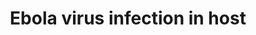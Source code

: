 ---
annotations:
- type: Disease Ontology
  value: viral infectious disease
- type: Disease Ontology
  value: Ebola hemorrhagic fever
authors:
- Elisson nl
- DeSl
- Khanspers
- Eweitz
- Mkutmon
description: The Ebola virus (EBOV) pathway represents the virus infection on humans,
  depicted from the left to the right of the picture. The initial targets are macrophages
  and dendritic cells, but the virus has tropism to infect all kinds of cells, with
  the exception of lymphocytes. Here we represent all cells in general within one
  diagram. Ebola attaches to the plasma membrane and after that, a viral glycoprotein
  induces penetration by endocytosis. This process is made by membrane proteins. During
  the penetration, its particles travel in compartments where viral glycoproteins
  are cleaved and fused to the endosomal membrane, which results in the uncoating
  of viral particles into the cell's cytoplasm. The virus then begins replicating
  and down-regulating the host's immune response. During the release process, the
  newly-created viruses are released from host cells, either by causing them to break
  apart, by waiting for their death, or by budding off through their membrane. Depending
  on the type of infected cell some trans-infection could happen.   This pathway was
  built using a text-mining approach to obtain interactions between genes related
  to this process. To our knowledge, it is the first comprehensive pathway depicting
  the Ebola pathway to date.
last-edited: 2021-12-20
organisms:
- Homo sapiens
redirect_from:
- /index.php/Pathway:WP4217
- /instance/WP4217
schema-jsonld:
- '@context': https://schema.org/
  '@id': https://wikipathways.github.io/pathways/WP4217.html
  '@type': Dataset
  creator:
    '@type': Organization
    name: WikiPathways
  description: The Ebola virus (EBOV) pathway represents the virus infection on humans,
    depicted from the left to the right of the picture. The initial targets are macrophages
    and dendritic cells, but the virus has tropism to infect all kinds of cells, with
    the exception of lymphocytes. Here we represent all cells in general within one
    diagram. Ebola attaches to the plasma membrane and after that, a viral glycoprotein
    induces penetration by endocytosis. This process is made by membrane proteins.
    During the penetration, its particles travel in compartments where viral glycoproteins
    are cleaved and fused to the endosomal membrane, which results in the uncoating
    of viral particles into the cell's cytoplasm. The virus then begins replicating
    and down-regulating the host's immune response. During the release process, the
    newly-created viruses are released from host cells, either by causing them to
    break apart, by waiting for their death, or by budding off through their membrane.
    Depending on the type of infected cell some trans-infection could happen.   This
    pathway was built using a text-mining approach to obtain interactions between
    genes related to this process. To our knowledge, it is the first comprehensive
    pathway depicting the Ebola pathway to date.
  keywords:
  - HLA-DPB1
  - FOLR1
  - HLA-E
  - HAVCR1
  - HLA-DRB1
  - AKT1
  - CLEC4G
  - CD300A
  - VPS16
  - CLTC
  - CAV1
  - HLA-B
  - TPCN2
  - ITGAV
  - HLA-DPA1
  - FLNA
  - ACTIN
  - VAV2
  - CLTA
  - NFKB2
  - ACTG1
  - ACTN1
  - IGF1R
  - TOP1
  - VPS11
  - IQGAP1
  - HLA-DQA1
  - EPS15
  - HLA-DOA
  - CLTCL1
  - TYRO3
  - VPS41
  - HLA-DRB4
  - MERTK
  - HLA-DMB
  - MHC1
  - MAPK3
  - RHOC
  - PIK3R
  - RAC1
  - CLEC10A
  - ITGA4
  - MAPK1
  - IL4
  - Filamin B
  - CLEC4M
  - RELA
  - CLTB
  - PIK3CD
  - Filamin A
  - HLA-F
  - PIK3CB
  - ICAM2
  - REL
  - PIK3CA
  - TIAM1
  - FILAMIN
  - HLA-DRB3
  - CAVEOLIN
  - NPC1
  - HLA-DMA
  - AXL
  - LC8
  - HLA-G
  - CLEC6A
  - DDX58
  - KPNA1
  - CLATHRIN
  - F-ACTIN
  - C1QBP
  - EIF2S1
  - RELB
  - ASGR1
  - RAB5A
  - PIK3R1
  - ITGB3
  - IKBKE
  - VPS18
  - SOCS3
  - Filamin C
  - VPS33A
  - RHOA
  - IRF7
  - CAV3
  - HLA-DQB1
  - IRF3
  - MBL2
  - RASA2
  - MHC2
  - NEDD4
  - MFGE8
  - ERK
  - HLA-DRA
  - ITGA2
  - PRKRA
  - NFKB
  - CD209
  - HLA-DQB2
  - FLNB
  - ICAM3
  - TLR4
  - HLA-DOB
  - VPS39
  - GSN
  - CTSB
  - PIK3R2
  - ACTN4
  - FLNC
  - EP300
  - RAB7A
  - GAS6
  - ITGA1
  - CDC42
  - BST2
  - HLA-A
  - TBK1
  - CTSL
  - RHOB
  - ITGA5
  - CAV2
  - HLA-DRB5
  - DAB2IP
  - HLA-DQA2
  - ITGA3
  - PIK3R3
  - HAVCR2
  - NFKB1
  - ITGB1
  - PAK1
  - RAB9A
  - PP1
  - TSG101
  - GELSOLIN
  - TIMD4
  - HLA-C
  - EIF2AK2
  - ADAM17
  - STAT1
  - ACTB
  - CDC44
  - VPS4A
  - ITGA6
  - NPC2
  - EGFR
  - CREBBP
  - TFAP2A
  - SCIN
  license: CC0
  name: Ebola virus infection in host
seo: CreativeWork
title: Ebola virus infection in host
wpid: WP4217
---